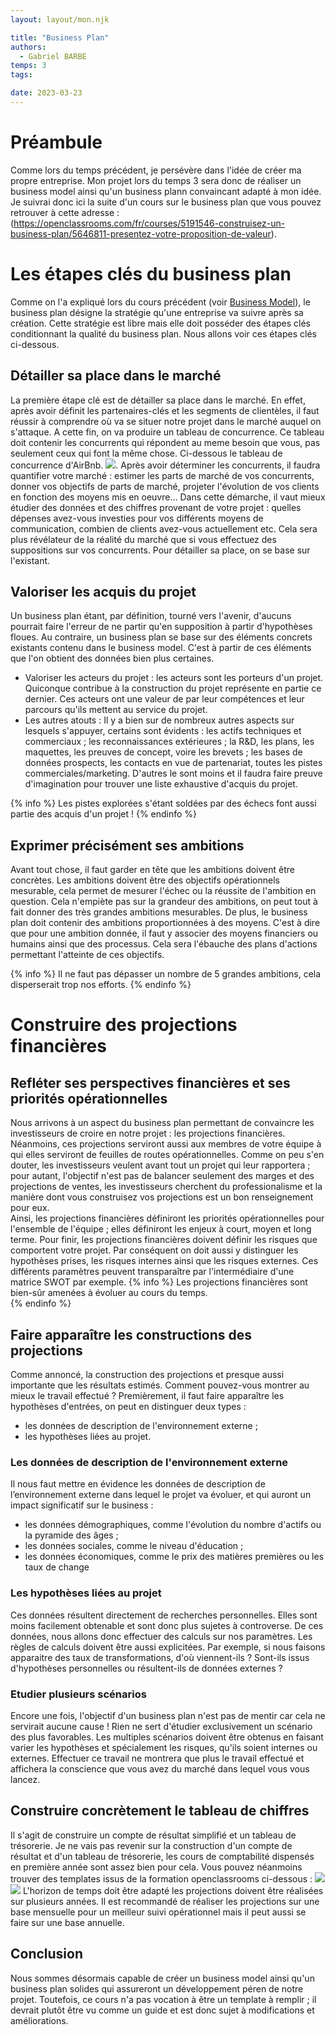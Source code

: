 ```yaml
---
layout: layout/mon.njk

title: "Business Plan"
authors:
  - Gabriel BARBE
temps: 3
tags:

date: 2023-03-23
---
```

<!-- Début résumé -->
<!-- Fin résumé -->
# Préambule 
Comme lors du temps précédent, je persévère dans l'idée de créer ma propre entreprise.
Mon projet lors du temps 3 sera donc de réaliser un business model ainsi qu'un business plann convaincant adapté à mon idée.
Je suivrai donc ici la suite d'un cours sur le business plan que vous pouvez retrouver à cette adresse : 
(https://openclassrooms.com/fr/courses/5191546-construisez-un-business-plan/5646811-presentez-votre-proposition-de-valeur).

# Les étapes clés du business plan
Comme on l'a expliqué lors du cours précédent (voir [Business Model](Business)), le business plan désigne la stratégie qu'une entreprise va suivre après sa création. Cette stratégie est libre mais elle doit posséder des étapes clés conditionnant la qualité du business plan. Nous allons voir ces étapes clés ci-dessous. 
## Détailler sa place dans le marché 
La première étape clé est de détailler sa place dans le marché. En effet, après avoir définit les partenaires-clés et les segments de clientèles, il faut réussir à comprendre où va se situer notre projet dans le marché auquel on s'attaque. A cette fin, on va produire un tableau de concurrence. Ce tableau doit contenir les concurrents qui répondent au meme besoin que vous, pas seulement ceux qui font la même chose. Ci-dessous le tableau de concurrence d'AirBnb.
<img src="../Images/Concurrence.png"/>.
Après avoir déterminer les concurrents, il faudra quantifier votre marché : estimer les parts de marché de vos concurrents, donner vos objectifs de parts de marché, projeter l'évolution de vos clients en fonction des moyens mis en oeuvre... Dans cette démarche, il vaut mieux étudier des données et des chiffres provenant de votre projet : quelles dépenses avez-vous investies pour vos différents moyens de communication, combien de clients avez-vous actuellement etc. Cela sera plus révélateur de la réalité du marché que si vous effectuez des suppositions sur vos concurrents. 
Pour détailler sa place, on se base sur l'existant.

## Valoriser les acquis du projet
Un business plan étant, par définition, tourné vers l'avenir, d'aucuns pourrait faire l'erreur de ne partir qu'en supposition à partir d'hypothèses floues. Au contraire, un business plan se base sur des éléments concrets existants contenu dans le business model. C'est à partir de ces éléments que l'on obtient des données bien plus certaines. 
- Valoriser les acteurs du projet : les acteurs sont les porteurs d'un projet. Quiconque contribue à la construction du projet représente en partie ce dernier. Ces acteurs ont une valeur de par leur compétences et leur parcours qu'ils mettent au service du projet. 
- Les autres atouts : Il y a bien sur de nombreux autres aspects sur lesquels s'appuyer, certains sont évidents : les actifs techniques et commerciaux ; les reconnaissances extérieures ; la R&D, les plans, les maquettes, les preuves de concept, voire les brevets ; les bases de données prospects, les contacts en vue de partenariat, toutes les pistes commerciales/marketing.
D'autres le sont moins et il faudra faire preuve d'imagination pour trouver une liste exhaustive d'acquis du projet. 

{% info %}
Les pistes explorées s'étant soldées par des échecs font aussi partie des acquis d'un projet !
{% endinfo %}

## Exprimer précisément ses ambitions
Avant tout chose, il faut garder en tête que les ambitions doivent être concrètes. 
Les ambitions doivent être des objectifs opérationnels mesurable, cela permet de mesurer l'échec ou la réussite de l'ambition en question. Cela n'empiète pas sur la grandeur des ambitions, on peut tout à fait donner des très grandes ambitions mesurables. 
De plus, le business plan doit contenir des ambitions proportionnées à des moyens. C'est à dire que pour une ambition donnée, il faut y associer des moyens financiers ou humains ainsi que des processus. Cela sera l'ébauche des plans d'actions permettant l'atteinte de ces objectifs. 

{% info %}
Il ne faut pas dépasser un nombre de 5 grandes ambitions, cela disperserait trop nos efforts. 
{% endinfo %}
<br>

# Construire des projections financières
## Refléter ses perspectives financières et ses priorités opérationnelles
Nous arrivons à un aspect du business plan permettant de convaincre les investisseurs de croire en notre projet : les projections financières. Néanmoins, ces projections serviront aussi aux membres de votre équipe à qui elles serviront de feuilles de routes opérationnelles. 
Comme on peu s'en douter, les investisseurs veulent avant tout un projet qui leur rapportera ; pour autant, l'objectif n'est pas de balancer seulement des marges et des projections de ventes, les investisseurs cherchent du professionalisme et la manière dont vous construisez vos projections est un bon renseignement pour eux. <br>
Ainsi, les projections financières définiront les priorités opérationnelles pour l'ensemble de l'équipe ; elles définiront les enjeux à court, moyen et long terme. Pour finir, les projections financières doivent définir les risques que comportent votre projet. Par conséquent on doit aussi y distinguer les hypothèses prises, les risques internes ainsi que les risques externes. Ces différents paramètres peuvent transparaître par l'intermédiaire d'une matrice SWOT par exemple. 
{% info %}
Les projections financières sont bien-sûr amenées à évoluer au cours du temps.  
{% endinfo %}

## Faire apparaître les constructions des projections 
Comme annoncé, la construction des projections et presque aussi importante que les résultats estimés. Comment pouvez-vous montrer au mieux le travail effectué ? 
Premièrement, il faut faire apparaître les hypothèses d'entrées, on peut en distinguer deux types : 
- les données de description de l'environnement externe ;
- les hypothèses liées au projet. 
### Les données de description de l'environnement externe 
Il nous faut mettre en évidence les données de description de l’environnement externe dans lequel le projet va évoluer, et qui auront un impact significatif sur le business :
- les données démographiques, comme l'évolution du nombre d'actifs ou la pyramide des âges ;
- les données sociales, comme le niveau d'éducation ;
- les données économiques, comme le prix des matières premières ou les taux de change
### Les hypothèses liées au projet 
Ces données résultent directement de recherches personnelles. Elles sont moins facilement obtenable et sont donc plus sujetes à controverse. 
De ces données, nous allons donc effectuer des calculs sur nos paramètres. Les règles de calculs doivent être aussi explicitées. Par exemple, si nous faisons apparaitre des taux de transformations, d'où viennent-ils ? Sont-ils issus d'hypothèses personnelles ou résultent-ils de données externes ? 
### Etudier plusieurs scénarios 
Encore une fois, l'objectif d'un business plan n'est pas de mentir car cela ne servirait aucune cause ! Rien ne sert d'étudier exclusivement un scénario des plus favorables. 
Les multiples scénarios doivent être obtenus en faisant varier les hypothèses et spécialement les risques, qu'ils soient internes ou externes. Effectuer ce travail ne montrera que plus le travail effectué et affichera la conscience que vous avez du marché dans lequel vous vous lancez.

## Construire concrètement le tableau de chiffres
Il s'agit de construire un compte de résultat simplifié et un tableau de trésorerie. 
Je ne vais pas revenir sur la construction d'un compte de résultat et d'un tableau de trésorerie, les cours de comptabilité dispensés en première année sont assez bien pour cela. 
Vous pouvez néanmoins trouver des templates issus de la formation openclassrooms ci-dessous : 
<img src="../Images/CR.png"/>
<img src="../Images/Tableau de trésorerie.png"/>
L'horizon de temps doit être adapté les projections doivent être réalisées sur plusieurs années. Il est recommandé de réaliser les projections sur une base mensuelle pour un meilleur suivi opérationnel mais il peut aussi se faire sur une base annuelle. 

## Conclusion
Nous sommes désormais capable de créer un business model ainsi qu'un business plan solides qui assureront un développement péren de notre projet. Toutefois, ce cours n'a pas vocation à être un template à remplir ; il devrait plutôt être vu comme un guide et est donc sujet à modifications et améliorations. 